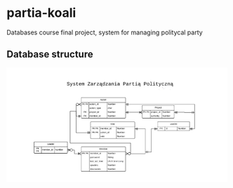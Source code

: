 # partia-koali
Databases course final project, system for managing politycal party

## Database structure
![structure](doc/db_struct.png)
